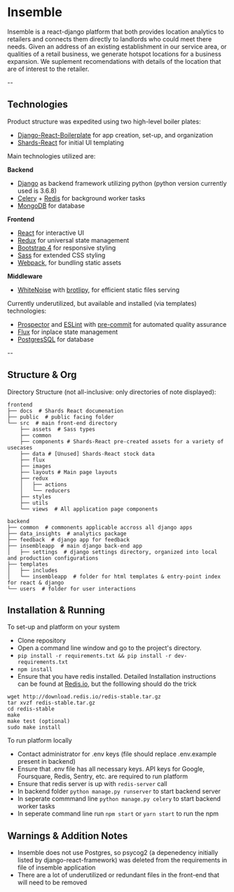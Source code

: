 Insemble
============

Insemble is a react-django platform that both provides location analytics to retailers and connects them directly to landlords who could meet there needs. Given an address of an existing establishment in our service area, or qualities of a retail business, we generate hotspot locations for a business expansion. We suplement recomendations with details of the location that are of interest to the retailer.

--
## Technologies

Product structure was expedited using two high-level boiler plates:

- [Django-React-Boilerplate](https://github.com/vintasoftware/django-react-boilerplate) for app creation, set-up, and organization
- [Shards-React](https://designrevision.com/downloads/shards-react/) for initial UI templating

Main technologies utilized are:

**Backend**

- [Django](https://www.djangoproject.com/) as backend framework utilizing python (python version currently used is 3.6.8)
- [Celery](http://www.celeryproject.org/) + [Redis](https://redis.io/topics/introduction) for background worker tasks
- [MongoDB](https://www.mongodb.com/) for database

**Frontend**

- [React](https://facebook.github.io/react/) for interactive UI
- [Redux](https://redux.js.org/) for universal state management
- [Bootstrap 4](https://v4-alpha.getbootstrap.com/) for responsive styling
- [Sass](https://sass-lang.com/) for extended CSS styling
- [Webpack](https://webpack.js.org/), for bundling static assets

**Middleware**

- [WhiteNoise](http://whitenoise.evans.io/en/stable/) with [brotlipy](https://github.com/python-hyper/brotlipy), for efficient static files serving

Currently underutilized, but available and installed (via templates) technologies:

- [Prospector](https://prospector.landscape.io/en/master/) and [ESLint](https://eslint.org/) with [pre-commit](http://pre-commit.com/) for automated quality assurance
- [Flux](https://facebook.github.io/flux/) for inplace state management
- [PostgresSQL](https://www.postgresql.org/) for database

--

## Structure & Org

Directory Structure (not all-inclusive: only directories of note displayed):

```
frontend
├── docs  # Shards React documenation
├── public  # public facing folder
└── src  # main front-end directory
    ├── assets  # Sass types
    ├── common
    ├── components # Shards-React pre-created assets for a variety of usecases
    ├── data # [Unused] Shards-React stock data
    ├── flux
    ├── images 
    ├── layouts # Main page layouts
    ├── redux
    │   ├── actions
    │   └── reducers
    ├── styles
    ├── utils
    └── views  # All application page components

backend
├── common  # commonents applicable accross all django apps
├── data_insights  # analytics package
├── feedback  # django app for feedback
├── insembleapp  # main django back-end app
│   ├── settings  # django settings directory, organized into local and production configurations
├── templates
│   ├── includes
│   └── insembleapp  # folder for html templates & entry-point index for react & django
└── users  # folder for user interactions
```

## Installation & Running

To set-up and platform on your system

- Clone repository
- Open a command line window and go to the project's directory.
- `pip install -r requirements.txt && pip install -r dev-requirements.txt`
- `npm install`
- Ensure that you have redis installed. Detailed Installation instructions can be found at [Redis.io](https://redis.io/topics/quickstart), but the folllowing should do the trick

```
wget http://download.redis.io/redis-stable.tar.gz
tar xvzf redis-stable.tar.gz
cd redis-stable
make
make test (optional)
sudo make install 
```

To run platform locally

- Contact administrator for .env keys (file should replace .env.example present in backend)
- Ensure that .env file has all necessary keys. API keys for Google, Foursquare, Redis, Sentry, etc. are required to run platform
- Ensure that redis server is up with `redis-server` call
- In backend folder `python manage.py runserver` to start backend server
- In seperate commmand line `python manage.py celery` to start backend worker tasks
- In seperate command line run `npm start` or `yarn start` to run the npm

## Warnings & Addition Notes

- Insemble does not use Postgres, so psycog2 (a depenedency initially listed by django-react-framework) was deleted from the requirements in file of insemble application
- There are a lot of underutilized or redundant files in the front-end that will need to be removed
